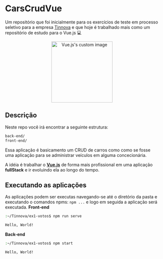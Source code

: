 # CarsCrudVue
Um repositório que foi inicialmente para os exercícios de teste em processo seletivo para a empresa [Tinnova](wwww.tinnova.com.br) e que hoje é trabalhado mais como um repositório de estudo para o Vue.js :computer:

<p align="center">
  <img src="https://vuejs.org/images/logo.png" height="200" alt="Vue.js's custom image"/>
</p>

## Descrição

Neste repo você irá encontrar a seguinte estrutura:

```sh
back-end/
front-end/
```

Essa aplicação é basicamento um CRUD de carros como como se fosse uma aplicação para se administrar veículos em alguma concecionária.

A idéia é trabalhar o **[Vue.js](https://vuejs.org/)** de forma mais profissional em uma aplicação **fullStack** e ir evoluindo ela ao longo do tempo.

## Executando as aplicações
As aplicações podem ser executas navegando-se até o diretório da pasta e executando o comandos npms: `npm ...` e logo em seguida a aplicação será executada.
**Front-end**
```sh
:~/Tinnova/ex1-votos$ npm run serve

Hello, World!
```

**Back-end**
```sh
:~/Tinnova/ex1-votos$ npm start

Hello, World!
```
